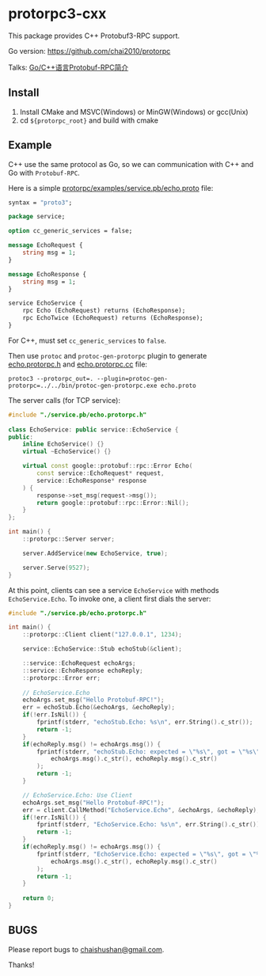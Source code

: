 # protorpc3-cxx

This package provides C++ Protobuf3-RPC support.

Go version: https://github.com/chai2010/protorpc

Talks: [Go/C++语言Protobuf-RPC简介](http://go-talks.appspot.com/github.com/chai2010/talks/chai2010-protorpc-intro.slide)

## Install

1. Install CMake and MSVC(Windows) or MinGW(Windows) or gcc(Unix)
2. cd `${protorpc_root}` and build with cmake

## Example

C++ use the same protocol as Go, so we can communication with C++ and Go with `Protobuf-RPC`.

Here is a simple [protorpc/examples/service.pb/echo.proto](./protorpc/examples/service.pb/echo.proto) file:

```proto
syntax = "proto3";

package service;

option cc_generic_services = false;

message EchoRequest {
	string msg = 1;
}

message EchoResponse {
	string msg = 1;
}

service EchoService {
	rpc Echo (EchoRequest) returns (EchoResponse);
	rpc EchoTwice (EchoRequest) returns (EchoResponse);
}
```

For C++, must set `cc_generic_services` to `false`.

Then use `protoc` and `protoc-gen-protorpc` plugin to generate [echo.protorpc.h](./protorpc/examples/service.pb/echo.protorpc.h) and [echo.protorpc.cc](./protorpc/examples/service.pb/echo.protorpc.cc) file:

	protoc3 --protorpc_out=. --plugin=protoc-gen-protorpc=../../bin/protoc-gen-protorpc.exe echo.proto

The server calls (for TCP service):

```c++
#include "./service.pb/echo.protorpc.h"
	
class EchoService: public service::EchoService {
public:
	inline EchoService() {}
	virtual ~EchoService() {}

	virtual const google::protobuf::rpc::Error Echo(
		const service::EchoRequest* request,
		service::EchoResponse* response
	) {
		response->set_msg(request->msg());
		return google::protobuf::rpc::Error::Nil();
	}
};

int main() {
	::protorpc::Server server;

	server.AddService(new EchoService, true);

	server.Serve(9527);
}
```

At this point, clients can see a service `EchoService` with methods `EchoService.Echo`. To invoke one, a client first dials the server:

```c++
#include "./service.pb/echo.protorpc.h"

int main() {
	::protorpc::Client client("127.0.0.1", 1234);

	service::EchoService::Stub echoStub(&client);

	::service::EchoRequest echoArgs;
	::service::EchoResponse echoReply;
	::protorpc::Error err;
	
	// EchoService.Echo
	echoArgs.set_msg("Hello Protobuf-RPC!");
	err = echoStub.Echo(&echoArgs, &echoReply);
	if(!err.IsNil()) {
		fprintf(stderr, "echoStub.Echo: %s\n", err.String().c_str());
		return -1;
	}
	if(echoReply.msg() != echoArgs.msg()) {
		fprintf(stderr, "echoStub.Echo: expected = \"%s\", got = \"%s\"\n",
			echoArgs.msg().c_str(), echoReply.msg().c_str()
		);
		return -1;
	}

	// EchoService.Echo: Use Client
	echoArgs.set_msg("Hello Protobuf-RPC!");
	err = client.CallMethod("EchoService.Echo", &echoArgs, &echoReply);
	if(!err.IsNil()) {
		fprintf(stderr, "EchoService.Echo: %s\n", err.String().c_str());
		return -1;
	}
	if(echoReply.msg() != echoArgs.msg()) {
		fprintf(stderr, "EchoService.Echo: expected = \"%s\", got = \"%s\"\n",
			echoArgs.msg().c_str(), echoReply.msg().c_str()
		);
		return -1;
	}
	
	return 0;
}
```

## BUGS

Please report bugs to <chaishushan@gmail.com>.

Thanks!
